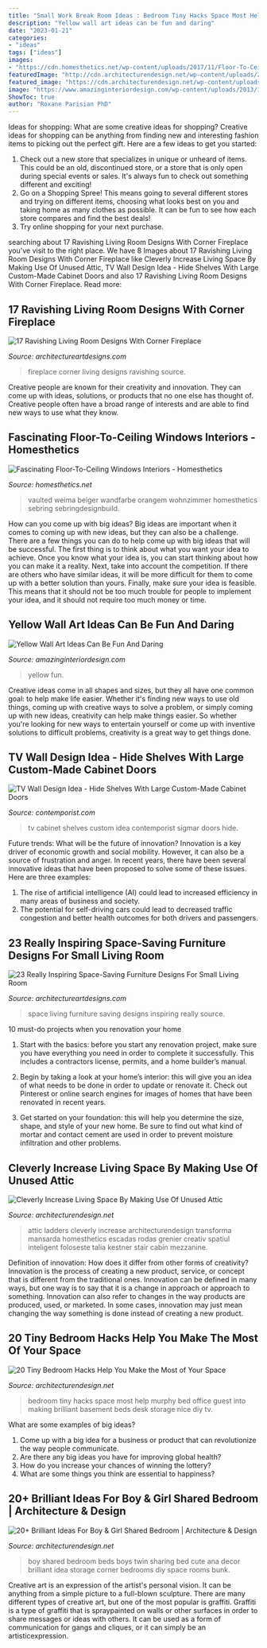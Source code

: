 ```yaml
---
title: "Small Work Break Room Ideas : Bedroom Tiny Hacks Space Most Help Murphy Bed Office Guest Into Making Brilliant Basement Beds Desk Storage Nice Diy Tv"
description: "Yellow wall art ideas can be fun and daring"
date: "2023-01-21"
categories:
- "ideas"
tags: ["ideas"]
images:
- "https://cdn.homesthetics.net/wp-content/uploads/2017/11/Floor-To-Ceiling-Windows-Design-Ideas10.jpg"
featuredImage: "http://cdn.architecturendesign.net/wp-content/uploads/2014/09/brilliant-ideas-for-tiny-bedroom-7.jpg"
featured_image: "https://cdn.architecturendesign.net/wp-content/uploads/2015/12/AD-Attic-Living-Space-Design-19.jpg"
image: "https://www.amazinginteriordesign.com/wp-content/uploads/2013/12/yy.jpg"
ShowToc: true
author: "Roxane Parisian PhD"
---
```



Ideas for shopping: What are some creative ideas for shopping?
Creative ideas for shopping can be anything from finding new and interesting fashion items to picking out the perfect gift. Here are a few ideas to get you started: 
1. Check out a new store that specializes in unique or unheard of items. This could be an old, discontinued store, or a store that is only open during special events or sales. It's always fun to check out something different and exciting! 
2. Go on a Shopping Spree! This means going to several different stores and trying on different items, choosing what looks best on you and taking home as many clothes as possible. It can be fun to see how each store compares and find the best deals! 
3. Try online shopping for your next purchase.

	

		
searching about 17 Ravishing Living Room Designs With Corner Fireplace you've visit to the right place. We have 8 Images about 17 Ravishing Living Room Designs With Corner Fireplace like Cleverly Increase Living Space By Making Use Of Unused Attic, TV Wall Design Idea - Hide Shelves With Large Custom-Made Cabinet Doors and also 17 Ravishing Living Room Designs With Corner Fireplace. Read more:
		
    
## 17 Ravishing Living Room Designs With Corner Fireplace

<img loading=lazy src="https://www.architectureartdesigns.com/wp-content/uploads/2014/12/1361-630x472.jpg" onerror="this.onerror=null;this.src='https://tse3.mm.bing.net/th?id=OIP.DxgdL57MgbGFEbxRaXl9MQHaFj&amp;pid=15.1';" alt="17 Ravishing Living Room Designs With Corner Fireplace">

_Source: architectureartdesigns.com_

>fireplace corner living designs ravishing source. 

	

Creative people are known for their creativity and innovation. They can come up with ideas, solutions, or products that no one else has thought of. Creative people often have a broad range of interests and are able to find new ways to use what they know.

    
## Fascinating Floor-To-Ceiling Windows Interiors - Homesthetics

<img loading=lazy src="https://cdn.homesthetics.net/wp-content/uploads/2017/11/Floor-To-Ceiling-Windows-Design-Ideas10.jpg" onerror="this.onerror=null;this.src='https://tse2.mm.bing.net/th?id=OIP.ZgEK5DF6lT9Wky46g8zIywHaJQ&amp;pid=15.1';" alt="Fascinating Floor-To-Ceiling Windows Interiors - Homesthetics">

_Source: homesthetics.net_

>vaulted weima beiger wandfarbe orangem wohnzimmer homesthetics sebring sebringdesignbuild. 

	

How can you come up with big ideas?
Big ideas are important when it comes to coming up with new ideas, but they can also be a challenge. There are a few things you can do to help come up with big ideas that will be successful. The first thing is to think about what you want your idea to achieve. Once you know what your idea is, you can start thinking about how you can make it a reality. Next, take into account the competition. If there are others who have similar ideas, it will be more difficult for them to come up with a better solution than yours. Finally, make sure your idea is feasible. This means that it should not be too much trouble for people to implement your idea, and it should not require too much money or time.

    
## Yellow Wall Art Ideas Can Be Fun And Daring

<img loading=lazy src="https://www.amazinginteriordesign.com/wp-content/uploads/2013/12/yy.jpg" onerror="this.onerror=null;this.src='https://tse4.mm.bing.net/th?id=OIP.w3YrcQEohmxmaLtlapRLNgHaFy&amp;pid=15.1';" alt="Yellow Wall Art Ideas Can Be Fun And Daring">

_Source: amazinginteriordesign.com_

>yellow fun. 

	

Creative ideas come in all shapes and sizes, but they all have one common goal: to help make life easier. Whether it's finding new ways to use old things, coming up with creative ways to solve a problem, or simply coming up with new ideas, creativity can help make things easier. So whether you're looking for new ways to entertain yourself or come up with inventive solutions to difficult problems, creativity is a great way to get things done.

    
## TV Wall Design Idea - Hide Shelves With Large Custom-Made Cabinet Doors

<img loading=lazy src="http://www.contemporist.com/wp-content/uploads/2016/07/tv-cabinet_230716_04-800x1200.jpg" onerror="this.onerror=null;this.src='https://tse4.mm.bing.net/th?id=OIP.s8qgKjfzrHRREOpjwiJXcgHaLH&amp;pid=15.1';" alt="TV Wall Design Idea - Hide Shelves With Large Custom-Made Cabinet Doors">

_Source: contemporist.com_

>tv cabinet shelves custom idea contemporist sigmar doors hide. 

	

Future trends: What will be the future of innovation?
Innovation is a key driver of economic growth and social mobility. However, it can also be a source of frustration and anger. In recent years, there have been several innovative ideas that have been proposed to solve some of these issues. Here are three examples:
1. The rise of artificial intelligence (AI) could lead to increased efficiency in many areas of business and society.
2. The potential for self-driving cars could lead to decreased traffic congestion and better health outcomes for both drivers and passengers.

    
## 23 Really Inspiring Space-Saving Furniture Designs For Small Living Room

<img loading=lazy src="https://www.architectureartdesigns.com/wp-content/uploads/2017/02/8-14.jpg" onerror="this.onerror=null;this.src='https://tse1.mm.bing.net/th?id=OIP.8cl_wNkpHONWtzEwjt_F_gHaHa&amp;pid=15.1';" alt="23 Really Inspiring Space-Saving Furniture Designs For Small Living Room">

_Source: architectureartdesigns.com_

>space living furniture saving designs inspiring really source. 

	

10 must-do projects when you renovation your home
1. Start with the basics: before you start any renovation project, make sure you have everything you need in order to complete it successfully. This includes a contractors license, permits, and a home builder’s manual.
2. Begin by taking a look at your home’s interior: this will give you an idea of what needs to be done in order to update or renovate it. Check out Pinterest or online search engines for images of homes that have been renovated in recent years.

3. Get started on your foundation: this will help you determine the size, shape, and style of your new home. Be sure to find out what kind of mortar and contact cement are used in order to prevent moisture infiltration and other problems.


    
## Cleverly Increase Living Space By Making Use Of Unused Attic

<img loading=lazy src="https://cdn.architecturendesign.net/wp-content/uploads/2015/12/AD-Attic-Living-Space-Design-19.jpg" onerror="this.onerror=null;this.src='https://tse2.mm.bing.net/th?id=OIP.uFU7mKTH0Udx7MIJ_xvSzgHaLH&amp;pid=15.1';" alt="Cleverly Increase Living Space By Making Use Of Unused Attic">

_Source: architecturendesign.net_

>attic ladders cleverly increase architecturendesign transforma mansarda homesthetics escadas rodas grenier creativ spatiul inteligent foloseste talia kestner stair cabin mezzanine. 

	

Definition of innovation: How does it differ from other forms of creativity?
Innovation is the process of creating a new product, service, or concept that is different from the traditional ones. Innovation can be defined in many ways, but one way is to say that it is a change in approach or approach to something. Innovation can also refer to changes in the way products are produced, used, or marketed. In some cases, innovation may just mean changing the way something is done instead of creating a new product.

    
## 20 Tiny Bedroom Hacks Help You Make The Most Of Your Space

<img loading=lazy src="http://cdn.architecturendesign.net/wp-content/uploads/2014/09/brilliant-ideas-for-tiny-bedroom-7.jpg" onerror="this.onerror=null;this.src='https://tse3.mm.bing.net/th?id=OIP.AIzMKQJ2pqMDsWZgmhpaZgHaN0&amp;pid=15.1';" alt="20 Tiny Bedroom Hacks Help You Make the Most of Your Space">

_Source: architecturendesign.net_

>bedroom tiny hacks space most help murphy bed office guest into making brilliant basement beds desk storage nice diy tv. 

	

What are some examples of big ideas?
1. Come up with a big idea for a business or product that can revolutionize the way people communicate.
2. Are there any big ideas you have for improving global health?
3. How do you increase your chances of winning the lottery?
4. What are some things you think are essential to happiness?

    
## 20+ Brilliant Ideas For Boy &amp; Girl Shared Bedroom | Architecture &amp; Design

<img loading=lazy src="http://cdn.architecturendesign.net/wp-content/uploads/2015/05/AD-Shared-Bedroom-Boy-Girl-12.jpg" onerror="this.onerror=null;this.src='https://tse3.mm.bing.net/th?id=OIP.Af3BDClA_Ldu5uctBvXh9gHaE8&amp;pid=15.1';" alt="20+ Brilliant Ideas For Boy &amp; Girl Shared Bedroom | Architecture &amp; Design">

_Source: architecturendesign.net_

>boy shared bedroom beds boys twin sharing bed cute ana decor brilliant idea storage corner bedrooms diy space rooms bunk. 

	

Creative art is an expression of the artist's personal vision. It can be anything from a simple picture to a full-blown sculpture. There are many different types of creative art, but one of the most popular is graffiti. Graffiti is a type of graffiti that is spraypainted on walls or other surfaces in order to share messages or ideas with others. It can be used as a form of communication for gangs and cliques, or it can simply be an artisticexpression.

